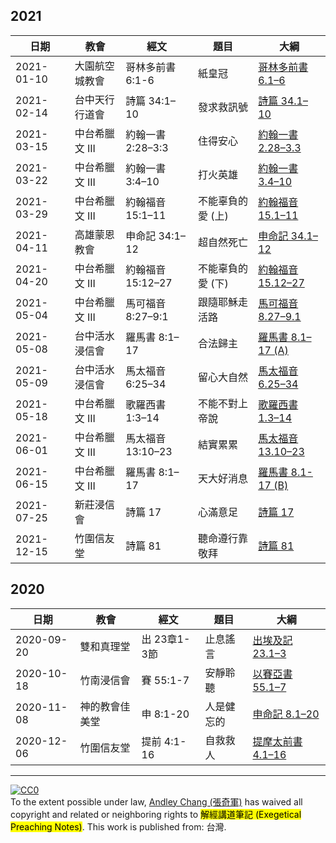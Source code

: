## 2021

日期       |    教會        |   經文          |    題目    | 大綱 
---------- | -------------- | --------------- | ---------- | -------------------
2021-01-10 | 大園航空城教會 | 哥林多前書 6:1-6 | 紙皇冠     | [哥林多前書 6.1–6](%E5%93%A5%E6%9E%97%E5%A4%9A%E5%89%8D%E6%9B%B8%206.1%E2%80%936.md)
2021-02-14 | 台中天行行道會 | 詩篇 34:1–10 | 發求救訊號 | [詩篇 34.1–10](詩篇%2034.1–10.md)
2021-03-15 | 中台希臘文 III | 約翰一書 2:28–3:3 | 住得安心 | [約翰一書 2.28–3.3](%E7%B4%84%E7%BF%B0%E4%B8%80%E6%9B%B8%202.28%E2%80%933.3)
2021-03-22 | 中台希臘文 III | 約翰一書 3:4–10 | 打火英雄 | [約翰一書 3.4–10](%E7%B4%84%E7%BF%B0%E4%B8%80%E6%9B%B8%203.4%E2%80%9310.md)
2021-03-29 | 中台希臘文 III | 約翰福音 15:1–11 | 不能辜負的愛 (上) | [約翰福音 15.1–11](%E7%B4%84%E7%BF%B0%E7%A6%8F%E9%9F%B3%2015.1%E2%80%9311.md)
2021-04-11 | 高雄蒙恩教會 | 申命記 34:1–12 | 超自然死亡 | [申命記 34.1–12](%E7%94%B3%E5%91%BD%E8%A8%98%2034.1%E2%80%9312.md)
2021-04-20 | 中台希臘文 III | 約翰福音15:12–27 | 不能辜負的愛 (下) | [約翰福音 15.12–27](%E7%B4%84%E7%BF%B0%E7%A6%8F%E9%9F%B3%2015.12%E2%80%9327.md)
2021-05-04 | 中台希臘文 III | 馬可福音 8:27–9:1 | 跟隨耶穌走活路 | [馬可福音 8.27–9.1](%E9%A6%AC%E5%8F%AF%E7%A6%8F%E9%9F%B3%208.27%E2%80%939.1)
2021-05-08 | 台中活水浸信會 | 羅馬書 8:1–17 | 合法歸主 | [羅馬書 8.1–17 (A)](%E7%BE%85%E9%A6%AC%E6%9B%B8%208.1%E2%80%9317%20(A).md)
2021-05-09 | 台中活水浸信會 | 馬太福音 6:25–34 | 留心大自然 | [馬太福音 6.25–34](%E9%A6%AC%E5%A4%AA%E7%A6%8F%E9%9F%B3%206.25%E2%80%9334.md)
2021-05-18 | 中台希臘文 III | 歌羅西書 1:3–14 | 不能不對上帝說 | [歌羅西書 1.3–14](%E6%AD%8C%E7%BE%85%E8%A5%BF%E6%9B%B8%201.3%E2%80%9314.md)
2021-06-01 | 中台希臘文 III | 馬太福音 13:10–23 | 結實累累 | [馬太福音 13.10–23](%E9%A6%AC%E5%A4%AA%E7%A6%8F%E9%9F%B3%2013.10%E2%80%9323.md)
2021-06-15 | 中台希臘文 III | 羅馬書 8:1–17 | 天大好消息 | [羅馬書 8.1-17 (B)](%E7%BE%85%E9%A6%AC%E6%9B%B8%208.1-17%20(B).md)
2021-07-25 | 新莊浸信會 | 詩篇 17 | 心滿意足 | [詩篇 17](%E8%A9%A9%E7%AF%87%2017.md)
2021-12-15 | 竹圍信友堂 | 詩篇 81 | 聽命遵行靠敬拜 | [詩篇 81](%E8%A9%A9%E7%AF%87%2081.md)



## 2020

日期       |    教會        |   經文      |    題目    | 大綱 
---------- | -------------- | ----------- | ---------- | -------------------
2020-09-20 | 雙和真理堂 | 出 23章1-3節 | 止息謠言 | [出埃及記 23.1–3](%E5%87%BA%E5%9F%83%E5%8F%8A%E8%A8%98%2023.1%E2%80%933.md)
2020-10-18 | 竹南浸信會     | 賽 55:1-7   | 安靜聆聽   | [以賽亞書 55.1–7](%E4%BB%A5%E8%B3%BD%E4%BA%9E%E6%9B%B8%2055.1%E2%80%937.md)
2020-11-08 | 神的教會佳美堂 | 申 8:1-20   | 人是健忘的 | [申命記 8.1–20](%E7%94%B3%E5%91%BD%E8%A8%98%208.1%E2%80%9320.md) 
2020-12-06 | 竹圍信友堂     | 提前 4:1-16 | 自救救人   | [提摩太前書 4.1–16](%E6%8F%90%E6%91%A9%E5%A4%AA%E5%89%8D%E6%9B%B8%204.1%E2%80%9316.md)


---
<p xmlns:dct="http://purl.org/dc/terms/" xmlns:vcard="http://www.w3.org/2001/vcard-rdf/3.0#">
  <a rel="license"
     href="http://creativecommons.org/publicdomain/zero/1.0/">
    <img src="https://licensebuttons.net/p/zero/1.0/88x31.png" style="border-style: none;" alt="CC0" />
  </a>
  <br />
  To the extent possible under law,
  <a rel="dct:publisher"
     href="https://github.com/Andley/Exegetical-Preaching-Notes">
    <span property="dct:title">Andley Chang (張奇軍)</span></a>
  has waived all copyright and related or neighboring rights to
	<span property="dct:title"><mark>解經講道筆記 (Exegetical Preaching Notes)</mark></span>.
This work is published from:
<span property="vcard:Country" datatype="dct:ISO3166"
      content="TW" about="https://github.com/Andley/Exegetical-Preaching-Notes">
  台灣</span>.
</p>